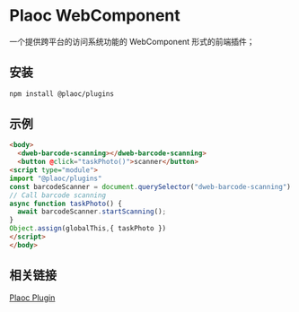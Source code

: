# Plaoc WebComponent

一个提供跨平台的访问系统功能的 WebComponent 形式的前端插件；

## 安装
```bash
npm install @plaoc/plugins
```

## 示例

```html
<body>
  <dweb-barcode-scanning></dweb-barcode-scanning>
  <button @click="taskPhoto()">scanner</button>
<script type="module">
import "@plaoc/plugins"
const barcodeScanner = document.querySelector("dweb-barcode-scanning")!
// Call barcode scanning
async function taskPhoto() {
  await barcodeScanner.startScanning();
}
Object.assign(globalThis,{ taskPhoto })
</script>
</body>
```

## 相关链接

[Plaoc Plugin](../plugin/)